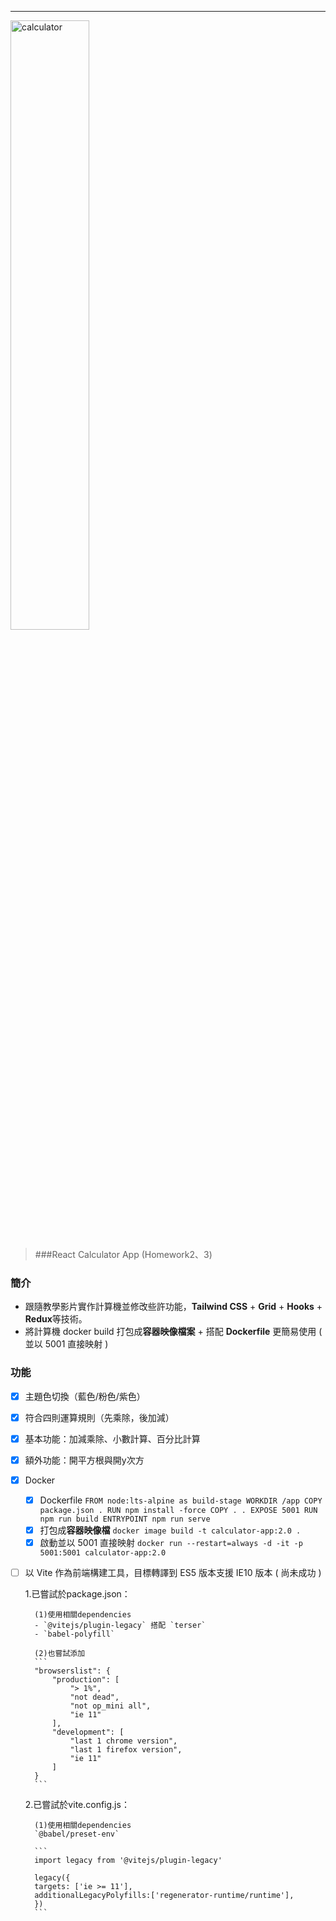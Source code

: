 ----

<img src="https://media.istockphoto.com/vectors/cartoon-of-electronic-calculator-with-empty-display-vector-id939144498" width="50%" height="50%" alt="calculator"/>

> ###React Calculator App (Homework2、3)

### 簡介
*  跟隨教學影片實作計算機並修改些許功能，**Tailwind CSS** + **Grid** + **Hooks** + **Redux**等技術。
*  將計算機 docker build 打包成**容器映像檔案** + 搭配 **Dockerfile** 更簡易使用 ( 並以 5001 直接映射 )

### 功能
- [x] 主題色切換（藍色/粉色/紫色）
- [x] 符合四則運算規則（先乘除，後加減）
- [x] 基本功能：加減乘除、小數計算、百分比計算
- [x] 額外功能：開平方根與開y次方
- [x] Docker
    - [x] Dockerfile
				```
			FROM node:lts-alpine as build-stage
			WORKDIR /app
			COPY package.json .
			RUN npm install -force
			COPY . .
			EXPOSE 5001
			RUN npm run build
			ENTRYPOINT npm run serve
			```
    - [x] 打包成**容器映像檔**
	`docker image build -t calculator-app:2.0 .
`
    - [x] 啟動並以 5001 直接映射
	`docker run --restart=always -d -it -p 5001:5001 calculator-app:2.0`
- [ ] 以 Vite 作為前端構建工具，目標轉譯到 ES5 版本支援 IE10 版本 ( 尚未成功 )

	1.已嘗試於package.json：

		(1)使用相關dependencies
		- `@vitejs/plugin-legacy` 搭配 `terser`
		- `babel-polyfill`

		(2)也嘗試添加
		```
		"browserslist": {
			"production": [
				"> 1%",
				"not dead",
				"not op_mini all",
				"ie 11"
			],
			"development": [
				"last 1 chrome version",
				"last 1 firefox version",
				"ie 11"
			]
		}
		```

	2.已嘗試於vite.config.js：

		(1)使用相關dependencies
		`@babel/preset-env`

		```
		import legacy from '@vitejs/plugin-legacy'

		legacy({
		targets: ['ie >= 11'],
		additionalLegacyPolyfills:['regenerator-runtime/runtime'],
		})
		```